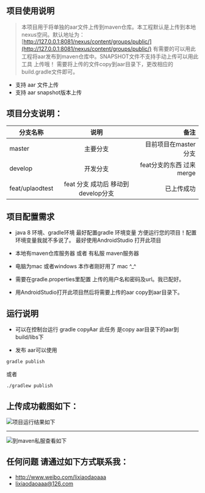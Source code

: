 ##  项目使用说明

 > 本项目用于将单独的aar文件上传到maven仓库。本工程默认是上传到本地nexus空间。默认地址为：[http://127.0.0.1:8081/nexus/content/groups/public/](http://127.0.0.1:8081/nexus/content/groups/public/) 有需要的可以用此工程将aar发布到maven仓库中。SNAPSHOT文件不支持手动上传可以用此工具 上传哦！
 需要将上传的文件copy到aar目录下，更改相应的build.gradle文件即可。

*  支持 aar 文件上传
*  支持 aar snapshot版本上传

## 项目分支说明：
|  分支名称      |  说明       | 备注  |
| ------------- |:-------------:| -----:|
| master        | 主要分支 | 目前项目在master分支 |
| develop    | 开发分支 |   feat分支的东西 过来merge |
| feat/uplaodtest | feat 分支 成功后 移动到develop分支      |   已上传成功 |



## 项目配置需求

* java 8 环境、gradle环境 最好配置gradle 环境变量 方便运行您的项目！配置环境变量我就不多说了。
   最好使用AndroidStudio 打开此项目

* 本地有maven仓库服务器 或者 有私服 maven服务器
* 电脑为mac 或者windows 本作者刚好用了 mac  ^_^
* 需要在gradle.properties里配置 上传的用户名和密码及url。我已配好。

* 用AndroidStudio打开此项目然后将需要上传的aar copy到aar目录下。

## 运行说明
 * 可以在控制台运行 gradle copyAar
 此任务 是copy aar目录下的aar到build/libs下

 * 发布 aar可以使用
 ``` java
 gradle publish
 ```


或者
```
./gradlew publish
```

## 上传成功截图如下：
![项目运行结果如下](http://owx00rmbo.bkt.clouddn.com/publis_success.png)
***
![到maven私服查看如下](http://owx00rmbo.bkt.clouddn.com/up_nexus.png)

## 任何问题 请通过如下方式联系我：
 * http://www.weibo.com/lixiaodaoaaa
 * lixiaodaoaaa@126.com
